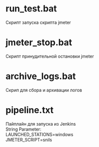 # run_test.bat  
Скрипт запуска скрипта jmeter  

# jmeter_stop.bat  
Скрипт принудительной остановки jmeter  

# archive_logs.bat  
Скрип для сбора и архивации логов

# pipeline.txt  
Пайплайн для запуска из Jenkins  
String Parameter:  
LAUNCHED_STATIONS=windows  
JMETER_SCRIPT=snils  



